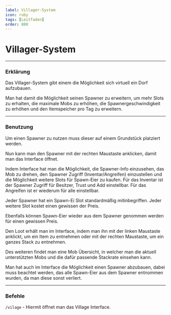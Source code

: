 ```yaml
---
label: Villager-System
icon: ruby
tags: [Leitfaden]
order: 800
---
```


# Villager-System

---

### Erklärung

Das Villager-System gibt einem die Möglichkeit sich virtuell ein Dorf aufzubauen.

Man hat damit die Möglichkeit seinen Spawner zu erweitern, um mehr Slots zu erhalten, die maximale Mobs zu erhöhen, die Spawnergeschwindigkeit zu erhöhen und den Itemspeicher pro Tag zu erweitern.

---

### Benutzung

Um einen Spawner zu nutzen muss dieser auf einem Grundstück platziert werden. 

Nun kann man den Spawner mit der rechten Maustaste anklicken, damit man das Interface öffnet.

Indem Interface hat man die Möglichkeit, die Spawner-Info einzusehen, das Mob zu drehen, den Spawner Zugriff (Inventar/Angreifen) einzustellen und die Möglichkeit weitere Slots für Spawn-Eier zu kaufen. Für das Inventar ist der Spawner Zugriff für Besitzer, Trust und Add einstellbar. Für das Angreifen ist er wiederum für alle einstellbar.

Jeder Spawner hat ein Spawn-Ei Slot standardmäßig mitinbegriffen. Jeder weitere Slot kostet einen gewissen der Preis.

Ebenfalls können Spawn-Eier wieder aus dem Spawner genommen werden für einen gewissen Preis.

Den Loot erhält man im Interface, indem man ihn mit der linken Maustaste anklickt, um ein Item zu entnehmen oder mit der rechten Maustaste, um ein ganzes Stack zu entnehmen.

Des weiteren findet man eine Mob Übersicht, in welcher man die aktuell unterstützten Mobs und die dafür passende Stackrate einsehen kann.

Man hat auch im Interface die Möglichkeit einen Spawner abzubauen, dabei muss beachtet werden, das alle Spawn-Eier aus dem Spawner entnommen wurden, da man diese sonst verliert.

---

### Befehle

`/vilage` - Hiermit öffnet man das Village Interface.

